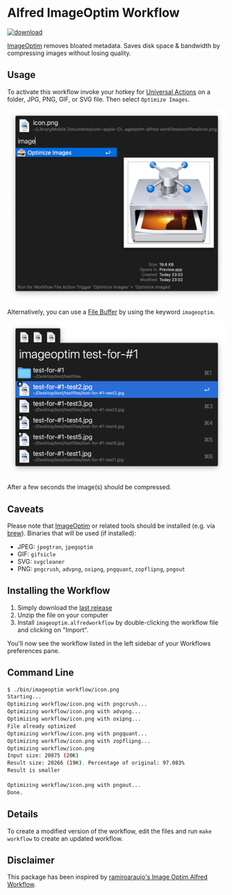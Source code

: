 # Alfred ImageOptim Workflow

[![download](https://img.shields.io/github/downloads/AlexanderWillner/imageoptim-alfred-workflow/total)](https://github.com/AlexanderWillner/imageoptim-alfred-workflow/releases)

[ImageOptim](https://imageoptim.com/mac) removes bloated metadata. Saves disk space & bandwidth by compressing images without losing quality.

## Usage

To activate this workflow invoke your hotkey for [Universal Actions](https://www.alfredapp.com/universal-actions/) on a folder, JPG, PNG, GIF, or SVG file. Then select ```Optimize Images```.

![Invoke](resources/invoke.png)

Alternatively, you can use a [File Buffer](https://www.alfredapp.com/help/features/file-search/#file-buffer) by using the keyword `imageoptim`.

![File Buffer](resources/buffer.png)

After a few seconds the image(s) should be compressed.

## Caveats

Please note that [ImageOptim](https://imageoptim.com/mac) or related tools should be installed (e.g. via [brew](https://brew.sh)). Binaries that will be used (if installed):

* JPEG: `jpegtran`, `jpegoptim`
* GIF: `gifsicle`
* SVG: `svgcleaner`
* PNG: `pngcrush`, `advpng`, `oxipng`, `pngquant`, `zopflipng`, `pngout`

## Installing the Workflow

1. Simply download the [last release](https://github.com/AlexanderWillner/imageoptim-alfred-workflow/releases)
2. Unzip the file on your computer
3. Install `imageoptim.alfredworkflow` by double-clicking the workflow file and clicking on "Import".

You'll now see the workflow listed in the left sidebar of your Workflows preferences pane.

## Command Line

```bash
$ ./bin/imageoptim workflow/icon.png
Starting...
Optimizing workflow/icon.png with pngcrush...
Optimizing workflow/icon.png with advpng...
Optimizing workflow/icon.png with oxipng...
File already optimized
Optimizing workflow/icon.png with pngquant...
Optimizing workflow/icon.png with zopflipng...
Optimizing workflow/icon.png
Input size: 20875 (20K)
Result size: 20266 (19K). Percentage of original: 97.083%
Result is smaller

Optimizing workflow/icon.png with pngout...
Done.
```

## Details

To create a modified version of the workflow, edit the files and run ```make workflow``` to create an updated workflow.

## Disclaimer

This package has been inspired by [ramiroaraujo's Image Optim Alfred Workflow](https://github.com/ramiroaraujo/alfred-image-optim-workflow).
